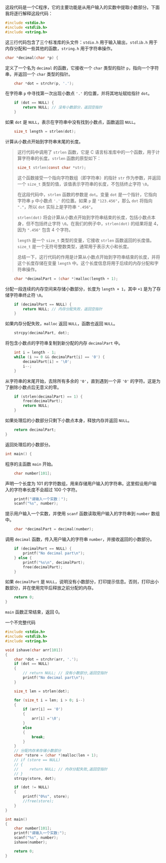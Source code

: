 这段代码是一个C程序，它的主要功能是从用户输入的实数中提取小数部分。下面我将逐行解释这段代码：

```c
#include <stdio.h>
#include <stdlib.h>
#include <string.h>
```
这三行代码包含了三个标准库的头文件：`stdio.h` 用于输入输出，`stdlib.h` 用于内存分配和一些其他的函数，`string.h` 用于字符串操作。

```c
char *decimal(char *p) {
```
定义了一个名为 `decimal` 的函数，它接收一个 `char` 类型的指针 `p`，指向一个字符串，并返回一个 `char` 类型的指针。

```c
    char *dot = strchr(p, '.');
```
在字符串 `p` 中寻找第一次出现小数点 `'.'` 的位置，并将其地址赋给指针 `dot`。

```c
    if (dot == NULL) {
        return NULL; // 没有小数部分，返回空指针
    }
```
如果 `dot` 是 `NULL`，表示在字符串中没有找到小数点，函数返回 `NULL`。

```c
    size_t length = strlen(dot);
```
计算从小数点开始到字符串末尾的长度。




> 这行代码中调用了 `strlen` 函数，它是 C 语言标准库中的一个函数，用于计算字符串的长度。`strlen` 函数的原型如下：
>
>```c
>size_t strlen(const char *str);
>```
>这个函数接受一个指向字符数组（即字符串）的指针 `str` 作为参数，并返回一个 `size_t` 类型的值，该值表示字符串的长度，不包括终止字符 `\0`。
>
>在这段代码中，`strlen` 函数的参数是 `dot`。变量 `dot` 是一个指针，它指向字符串 `p` 中小数点 `'.'` 的位置。如果 `p` 是 `"123.456"`，那么 `dot` 将指向 `"."`，所以 `dot` 实际上是字符串 `".456"`。
>
>`strlen(dot)` 将会计算从小数点开始到字符串结束的长度，包括小数点本身，但不包括终止字符 `\0`。在我们的例子中，`strlen(dot)` 的结果将是 4，因为 `".456"` 包含 4 个字符。
>
>`length` 是一个 `size_t` 类型的变量，它接收 `strlen` 函数返回的长度值。`size_t` 是一个无符号整数类型，通常用于表示大小和长度。
>
> 总结一下，这行代码的作用是计算从小数点开始到字符串结束的长度，并将这个长度存储在变量 `length` 中。这个长度信息将用于后续的内存分配和字符串操作。



```c
    char *decimalPart = (char *)malloc(length + 1);
```
分配一段连续的内存空间来存储小数部分，长度为 `length + 1`，其中 `+1` 是为了存储字符串终止符 `\0`。

```c
    if (decimalPart == NULL) {
        return NULL; // 内存分配失败，返回空指针
    }
```
如果内存分配失败，`malloc` 返回 `NULL`，函数也返回 `NULL`。

```c
    strcpy(decimalPart, dot);
```
将包含小数点的字符串复制到新分配的内存 `decimalPart` 中。

```c
    int i = length - 1;
    while (i >= 0 && decimalPart[i] == '0') {
        decimalPart[i] = '\0';
        i--;
    }
```
从字符串的末尾开始，去除所有多余的 `'0'`，直到遇到一个非 `'0'` 的字符。这是为了删除小数点后无意义的零。

```c
    if (strlen(decimalPart) == 1) {
        free(decimalPart);
        return NULL;
    }
```
如果处理后的小数部分只剩下小数点本身，释放内存并返回 `NULL`。

```c
    return decimalPart;
}
```
返回处理后的小数部分。

```c
int main() {
```
程序的主函数 `main` 开始。

```c
    char number[101];
```
声明一个长度为 101 的字符数组，用来存储用户输入的字符串。这里假设用户输入的字符串长度不会超过 100 个字符。

```c
    printf("请输入一个实数：");
    scanf("%s", number);
```
提示用户输入一个实数，并使用 `scanf` 函数读取用户输入的字符串到 `number` 数组中。

```c
    char *decimalPart = decimal(number);
```
调用 `decimal` 函数，传入用户输入的字符串 `number`，并接收返回的小数部分。

```c
    if (decimalPart == NULL) {
        printf("No decimal part\n");
    } else {
        printf("%s\n", decimalPart);
        free(decimalPart);
    }
```
如果 `decimalPart` 是 `NULL`，说明没有小数部分，打印提示信息。否则，打印出小数部分，并在使用完毕后释放之前分配的内存。

```c
    return 0;
}
```
`main` 函数正常结束，返回 0。





一个不完整代码
```c
#include <stdio.h>
#include <stdlib.h>
#include <string.h>

void ishave(char arr[101])
{
    char *dot = strchr(arr, '.');
    if (dot == NULL)
    {
        // return NULL; // 没有小数部分,返回空指针
        printf("No decimal part\n");
    }

    size_t len = strlen(dot);

    for (size_t i = len; i > 0; i--)
    {
        if (arr[i] == '0')
        {
            arr[i] ='\0';
        }
        else
        {
            break;
        }
    }
    // 分配内存来存储小数部分
    char *store = (char *)malloc(len + 1);
    // if (store == NULL)
    // {
    //     return NULL; // 内存分配失败,返回空指针
    // }
    strcpy(store, dot);

    if (dot != NULL)
    {
        printf("0%s", store);
        //free(store);
    }
}

int main()
{
    char number[101];
    printf("请输入一个实数:");
    scanf("%s", number);
    ishave(number);

    return 0;
}
```